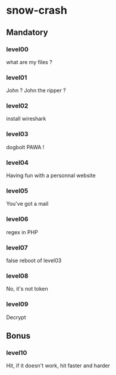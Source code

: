 # snow-crash

## Mandatory
### level00
what are my files ?

### level01
John ? John the ripper ?

### level02
install wireshark

### level03
dogbolt PAWA !

### level04
Having fun with a personnal website

### level05
You've got a mail

### level06
regex in PHP

### level07
false reboot of level03

### level08
No, it's not token

### level09
Decrypt

## Bonus
### level10
Hit, if it doesn't work, hit faster and harder